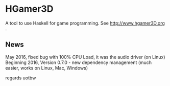 HGamer3D
========

A tool to use Haskell for game programming. See http://www.hgamer3D.org .

News
----

May 2016, fixed bug with 100% CPU Load, it was the audio driver (on Linux)
Beginning 2016, Version 0.7.0 - new dependency management (much easier, works on Linux, Mac, Windows)

regards
uotbw

